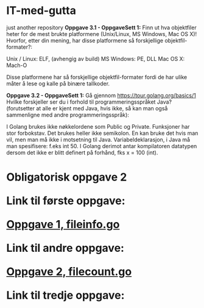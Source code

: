 # IT-med-gutta
just another repository
**Oppgave 3.1 - OppgaveSett 1:**
Finn ut hva  objektfiler heter for de mest brukte platformene (Unix/Linux, MS Windows, Mac OS X)! Hvorfor, etter din mening, har disse platformene så forskjellige objektfil-formater?:

Unix / Linux: ELF, (avhengig av build)
MS Windows: PE, DLL
Mac OS X: Mach-O

Disse platformene har så forskjellige objektfil-formater fordi de har ulike måter å lese og kalle på binære tallkoder. 

**Oppgave 3.2 - OppgaveSett 1:**
Gå gjennom https://tour.golang.org/basics/1 Hvilke forskjeller ser du i forhold til programmeringsspråket Java? (forutsetter at alle er kjent med Java, hvis ikke, så kan man også sammenligne med andre programmeringsspråk):

I Golang brukes ikke nøkkelordene som Public og Private. Funksjoner har stor forbokstav.
Det brukes heller ikke semikolon. En kan bruke det hvis man vil, men man må ikke i motsetning til Java.
Variabeldeklarasjon, i Java må man spesifisere: f.eks int 50. I Golang derimot antar kompilatoren datatypen dersom det ikke er blitt definert på forhånd, fks x = 100 (int).

<h1>Obligatorisk oppgave 2</h>

**Link til første oppgave:**


[Oppgave 1, fileinfo.go](https://github.com/Robertz25/IT-med-gutta/blob/master/Oblig2/fileinfo.go/)


**Link til andre oppgave:**


[Oppgave 2, filecount.go](https://github.com/Robertz25/IT-med-gutta/blob/master/Oblig2/filecount.go)


**Link til tredje oppgave:**
